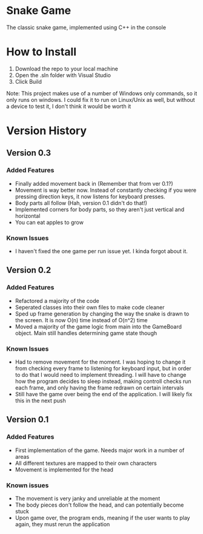 # Snake Game
The classic snake game, implemented using C++ in the console

# How to Install
1. Download the repo to your local machine
2. Open the .sln folder with Visual Studio
3. Click Build

Note: This project makes use of a number of Windows only commands, so it only runs on windows. I could fix it to run on Linux/Unix as well, but without a device to test it, I don't think it would be worth it

# Version History
## Version 0.3
### Added Features
- Finally added movement back in (Remember that from ver 0.1?)
- Movement is way better now. Instead of constantly checking if you were pressing direction keys, it now listens for keyboard presses.
- Body parts all follow (Hah, version 0.1 didn't do that!)
- Implemented corners for body parts, so they aren't just vertical and horizontal
- You can eat apples to grow
### Known Issues
- I haven't fixed the one game per run issue yet. I kinda forgot about it.
## Version 0.2
### Added Features
- Refactored a majority of the code
- Seperated classes into their own files to make code cleaner
- Sped up frame generation by changing the way the snake is drawn to the screen. It is now O(n) time instead of O(n^2) time
- Moved a majority of the game logic from main into the GameBoard object. Main still handles determining game state though
### Known Issues
- Had to remove movement for the moment. I was hoping to change it from checking every frame to listening for keyboard input, but in order to do that I would need to implement threading. I will have to change how the program decides to sleep instead, making controll checks run each frame, and only having the frame redrawn on certain intervals
- Still have the game over being the end of the application. I will likely fix this in the next push
## Version 0.1
### Added Features
- First implementation of the game. Needs major work in a number of areas
- All different textures are mapped to their own characters
- Movement is implemented for the head
### Known issues
- The movement is very janky and unreliable at the moment
- The body pieces don't follow the head, and can potentially become stuck
- Upon game over, the program ends, meaning if the user wants to play again, they must rerun the application
